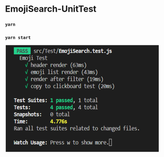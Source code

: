 # EmojiSearch-UnitTest

### `yarn`

### `yarn start`

<div>
<img
  src="/src/img/ss.png"
  alt="Alt text"
  title="Optional title"
  style=" margin: 0 auto; width: 500px; height:350px; display:flex; justify-content: center;
">

  <div>
